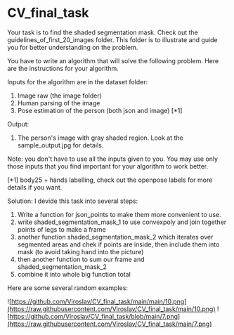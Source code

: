 # CV_final_task
Your task is to find the shaded segmentation mask.
Check out the guidelines_of_first_20_images folder. This folder is to illustrate and guide you for better understanding on the problem. 

You have to write an algorithm that will solve the following problem. Here are the instructions for your algorithm.

Inputs for the algorithm are in the dataset folder:
1. Image raw (the image folder)
2. Human parsing of the image 
3. Pose estimation of the person (both json and image) [*1]

Output:
1. The person's image with gray shaded region. Look at the sample_output.jpg for details.

Note: you don't have to use all the inputs given to you. You may use only those inputs that you find important for your algorithm to work better.



[*1]
body25 + hands labelling, check out the openpose labels for more details if you want.


Solution:
I devide this task into several steps:
1) Write a function for json_points to make them more convenient to use.
2) write shaded_segmentation_mask_1 to use convexpoly and join together points of legs to make a frame
3) another function shaded_segmentation_mask_2 which iterates over segmented areas and chek if points are inside, then include them into mask (to avoid taking hand into the picture)
4) then another function to sum our frame and shaded_segmentation_mask_2
5) combine it into whole big function total

Here are some several random examples:

![https://github.com/Viroslav/CV_final_task/main/main/10.png](https://raw.githubusercontent.com/Viroslav/CV_final_task/main/10.png)
![https://github.com/Viroslav/CV_final_task/blob/main/7.png](https://raw.githubusercontent.com/Viroslav/CV_final_task/main/7.png)
